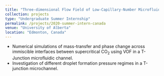 ```yaml
---
title: "Three-dimensional Flow Field of Low-Capillary-Number Microfluidic Emulsions"
collection: projects
type: "Undergraduate Summer Internship"
permalink: /projects/2020-summer-intern-canada
venue: "University of Alberta"
location: "Edmonton, Canada"
---
```


- Numerical simulations of mass-transfer and phase change across immiscible interfaces between supercritical CO$_2$ using VOF in a T-Junction microfluidic channel. 
- Investigation of different droplet formation pressure regimes in a T-junction microchannel. 

